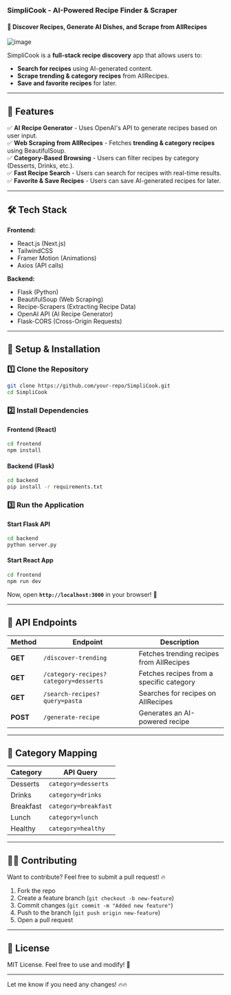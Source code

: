 
### **SimpliCook - AI-Powered Recipe Finder & Scraper**
#### 🍳 **Discover Recipes, Generate AI Dishes, and Scrape from AllRecipes**

![image](https://github.com/user-attachments/assets/38f5c491-4af0-4b49-95d9-a6af6e2cc791)

SimpliCook is a **full-stack recipe discovery** app that allows users to:
- **Search for recipes** using AI-generated content.
- **Scrape trending & category recipes** from AllRecipes.
- **Save and favorite recipes** for later.

---

## **🚀 Features**
✅ **AI Recipe Generator** - Uses OpenAI's API to generate recipes based on user input.  
✅ **Web Scraping from AllRecipes** - Fetches **trending & category recipes** using BeautifulSoup.  
✅ **Category-Based Browsing** - Users can filter recipes by category (Desserts, Drinks, etc.).  
✅ **Fast Recipe Search** - Users can search for recipes with real-time results.  
✅ **Favorite & Save Recipes** - Users can save AI-generated recipes for later.  

---

## **🛠️ Tech Stack**
**Frontend:**
- React.js (Next.js)
- TailwindCSS
- Framer Motion (Animations)
- Axios (API calls)

**Backend:**
- Flask (Python)
- BeautifulSoup (Web Scraping)
- Recipe-Scrapers (Extracting Recipe Data)
- OpenAI API (AI Recipe Generator)
- Flask-CORS (Cross-Origin Requests)

---

## **📌 Setup & Installation**

### **1️⃣ Clone the Repository**
```bash
git clone https://github.com/your-repo/SimpliCook.git
cd SimpliCook
```

### **2️⃣ Install Dependencies**
#### **Frontend (React)**
```bash
cd frontend
npm install
```

#### **Backend (Flask)**
```bash
cd backend
pip install -r requirements.txt
```

### **3️⃣ Run the Application**
#### **Start Flask API**
```bash
cd backend
python server.py
```

#### **Start React App**
```bash
cd frontend
npm run dev
```

Now, open **`http://localhost:3000`** in your browser! 🚀  

---

## **🔌 API Endpoints**
| Method | Endpoint | Description |
|--------|----------|-------------|
| **GET** | `/discover-trending` | Fetches trending recipes from AllRecipes |
| **GET** | `/category-recipes?category=desserts` | Fetches recipes from a specific category |
| **GET** | `/search-recipes?query=pasta` | Searches for recipes on AllRecipes |
| **POST** | `/generate-recipe` | Generates an AI-powered recipe |

---

## **📌 Category Mapping**
| Category | API Query |
|----------|----------|
| Desserts | `category=desserts` |
| Drinks | `category=drinks` |
| Breakfast | `category=breakfast` |
| Lunch | `category=lunch` |
| Healthy | `category=healthy` |

---

## **👨‍💻 Contributing**
Want to contribute? Feel free to submit a pull request! 🔥  

1. Fork the repo  
2. Create a feature branch (`git checkout -b new-feature`)  
3. Commit changes (`git commit -m "Added new feature"`)  
4. Push to the branch (`git push origin new-feature`)  
5. Open a pull request  

---

## **📜 License**
MIT License. Feel free to use and modify! 🚀  

---

Let me know if you need any changes! 🔥🔥
